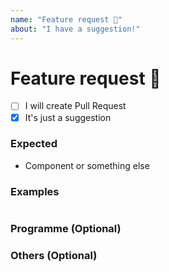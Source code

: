 ```yaml
---
name: "Feature request 🚀"
about: "I have a suggestion!"
---
```


<!-- Please do NOT DELETE the template. -->
<!-- No template issues will be closed. -->

# Feature request 🚀

  - [ ] I will create Pull Request
  - [x] It's just a suggestion

### Expected

  - Component or something else

### Examples

```jsx
```

### Programme (Optional)

### Others (Optional)
